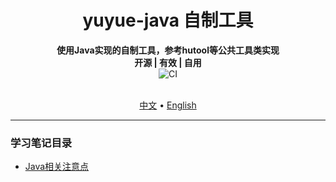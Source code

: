 <h1 align="center" style="text-align:center;vertical-align:middle;">
  yuyue-java 自制工具
  <br>
</h1>

<p align="center" style="text-align:center;vertical-align:middle;">
  <b>使用Java实现的自制工具，参考hutool等公共工具类实现</b>
  <br>
  <b>开源 | 有效 | 自用</b>
  <br>
  <img src="https://img.shields.io/github/last-commit/yuyue98/yuyue-java?color=66CCFF&label=%E6%9C%80%E5%90%8E%E6%9B%B4%E6%96%B0%E6%97%B6%E9%97%B4" alt="CI">
  <br>
  <br>
</p>

<p align="center" style="text-align:center;vertical-align:middle;">
  <a href="/README.md">中文</a> •
  <a href="/README_EN.md">English</a>
</p>

---

### 学习笔记目录

- [Java相关注意点](./document/Java相关注意点.md)


